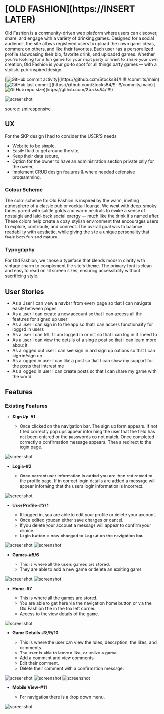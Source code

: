 # [OLD FASHION](https://INSERT LATER)

Old Fashion is a community-driven web platform where users can discover, share, and engage with a variety of drinking games. Designed for a social audience, the site allows registered users to upload their own game ideas, comment on others, and like their favorites. Each user has a personalized profile showcasing their bio, favorite drink, and uploaded games. Whether you're looking for a fun game for your next party or want to share your own creation, Old Fashion is your go-to spot for all things party games — with a stylish, pub-inspired design.

[![GitHub commit activity](https://img.shields.io/github/commit-activity/t/Stocks84/!!!!!!!)](https://github.com/Stocks84/!!!!!!/commits/main)
[![GitHub last commit](https://img.shields.io/github/last-commit/Stocks84/!!!!!!!!)](https://github.com/Stocks84/!!!!!!!/commits/main)
[![GitHub repo size](https://img.shields.io/github/repo-size/Stocks84/!!!!!!!!)](https://github.com/Stocks84/!!!!)

![screenshot](documentation/mockup.png)

source: [amiresponsive](https://ui.dev/amiresponsive?url=https://!!!!!!!!.herokuapp.com)

## UX

For the SKP design I had to consider the USER’S needs:
-	Website to be simple,
-	Easily fluid to get around the site,
-	Keep their data secure,
-	Option for the owner to have an administration section private only for the owner,
-	Implement CRUD design features & where needed defensive programming.

### Colour Scheme

The color scheme for Old Fashion is inspired by the warm, inviting atmosphere of a classic pub or cocktail lounge. We went with deep, smoky tones paired with subtle golds and warm neutrals to evoke a sense of nostalgia and laid-back social energy — much like the drink it's named after. These colors help create a cozy, stylish environment that encourages users to explore, contribute, and connect. The overall goal was to balance readability with aesthetic, while giving the site a unique personality that feels both fun and mature.

### Typography

For Old Fashion, we chose a typeface that blends modern clarity with vintage charm to complement the site's theme. The primary font is clean and easy to read on all screen sizes, ensuring accessibility without sacrificing style. 

## User Stories

-   As a User I can view a navbar from every page so that I can navigate easily between pages
-   As a user I can create a new account so that I can access all the features for signed up user
-   As a user I can sign in to the app so that I can access functionality for logged in users
-   As a user I can tell if I am logged in or not so that I can log in if I need to
-   As a user I can view the details of a single post so that I can learn more about it
-   As a logged out user I can see sign in and sign up options so that I can sign in/sign up
-   As a logged in user I can like a post so that I can show my support for the posts that interest me
-   As a logged in user I can create posts so that I can share my game with the world

## Features

### Existing Features

- **Sign Up-#1**

    - Once clicked on the navigation bar. The sign up form appears. If not filled correctly pop ups appear informing the user that the field has not been entered or the passwords do not match. Once completed correctly a confirmation message appears. Then a redirect to the login page. 

![screenshot](documentation/features/feature.01.png)

- **Login-#2**

    - Once correct user information is added you are then redirected to the profile page. If in correct login details are added a message will appear informing that the users login information is incorrect.

![screenshot](documentation/features/feature.02.png)

- **User Profile-#3/4**

    - If logged in, you are able to edit your profile or delete your account.
    - Once edited youcan either save changes or cancel.
    - If you delete your account a message will appear to confirm your choice.
    - Login button is now changed to Logout on the navigation bar.

![screenshot](documentation/features/feature.03.png)
![screenshot](documentation/features/feature.04.png)

- **Games-#5/6**

    - This is where all the users games are stored.
    - They are able to add a new game or delete an exsiting game.

![screenshot](documentation/features/feature.05.png)
![screenshot](documentation/features/feature.06.png)

- **Home-#7**

    - This is where all the games are stored.
    - You are able to get here via the navigation home button or via the Old Fashion title in the top left      corner.
    - Access to the view details of the game.

![screenshot](documentation/features/feature.07.png)

- **Game Details-#8/9/10**

    - This is where the user can view the rules, description, the likes, and comments.
    - The user is able to leave a like, or unlike a game.
    - Add a comment and view comments.
    - Edit their comment.
    - Delete their comment with a confirmation message.

![screenshot](documentation/features/feature.08.png)
![screenshot](documentation/features/feature.09.png)
![screenshot](documentation/features/feature.10.png)

- **Mobile View-#11**

    - For navigation there is a drop down menu.

![screenshot](documentation/features/feature.11.png)
